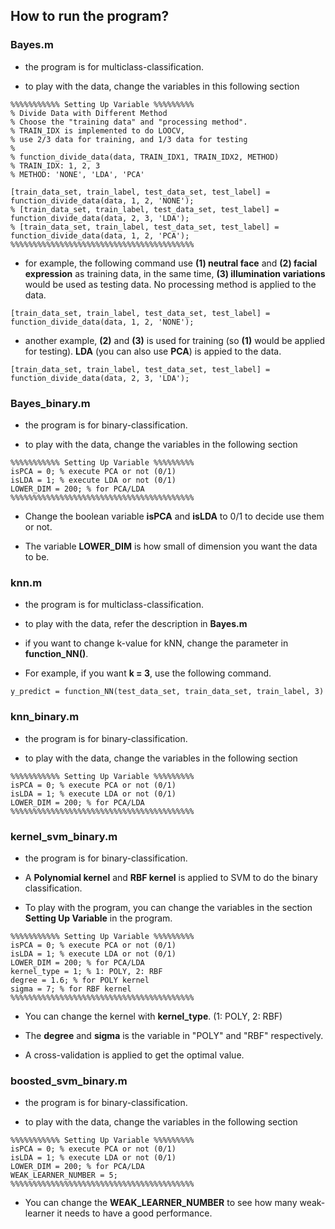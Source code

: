 ## How to run the program? 



### Bayes.m

- the program is for multiclass-classification. 

- to play with the data, change the variables in this following section

```
%%%%%%%%%%% Setting Up Variable %%%%%%%%%
% Divide Data with Different Method
% Choose the "training data" and "processing method".
% TRAIN_IDX is implemented to do LOOCV, 
% use 2/3 data for training, and 1/3 data for testing
%
% function_divide_data(data, TRAIN_IDX1, TRAIN_IDX2, METHOD)
% TRAIN_IDX: 1, 2, 3
% METHOD: 'NONE', 'LDA', 'PCA'

[train_data_set, train_label, test_data_set, test_label] = function_divide_data(data, 1, 2, 'NONE');
% [train_data_set, train_label, test_data_set, test_label] = function_divide_data(data, 2, 3, 'LDA');
% [train_data_set, train_label, test_data_set, test_label] = function_divide_data(data, 1, 2, 'PCA');
%%%%%%%%%%%%%%%%%%%%%%%%%%%%%%%%%%%%%%%%%
```

- for example, the following command use **(1) neutral face** and **(2) facial expression** as training data, in the same time, **(3) illumination variations** would be used as testing data. No processing method is applied to the data. 

```
[train_data_set, train_label, test_data_set, test_label] = function_divide_data(data, 1, 2, 'NONE');
```

- another example, **(2)** and **(3)** is used for training (so **(1)** would be applied for testing). **LDA** (you can also use **PCA**) is appied to the data. 

```
[train_data_set, train_label, test_data_set, test_label] = function_divide_data(data, 2, 3, 'LDA');
```




### Bayes_binary.m


- the program is for binary-classification.

- to play with the data, change the variables in the following section

```
%%%%%%%%%%% Setting Up Variable %%%%%%%%%
isPCA = 0; % execute PCA or not (0/1)
isLDA = 1; % execute LDA or not (0/1)
LOWER_DIM = 200; % for PCA/LDA
%%%%%%%%%%%%%%%%%%%%%%%%%%%%%%%%%%%%%%%%%
```

- Change the boolean variable **isPCA** and **isLDA** to 0/1 to decide use them or not. 

- The variable **LOWER_DIM** is how small of dimension you want the data to be.


### knn.m

- the program is for multiclass-classification. 

- to play with the data, refer the description in **Bayes.m**

- if you want to change k-value for kNN, change the parameter in **function_NN()**.

- For example, if you want **k = 3**, use the following command.

```
y_predict = function_NN(test_data_set, train_data_set, train_label, 3)
```



### knn_binary.m

- the program is for binary-classification.


- to play with the data, change the variables in the following section

```
%%%%%%%%%%% Setting Up Variable %%%%%%%%%
isPCA = 0; % execute PCA or not (0/1)
isLDA = 1; % execute LDA or not (0/1)
LOWER_DIM = 200; % for PCA/LDA
%%%%%%%%%%%%%%%%%%%%%%%%%%%%%%%%%%%%%%%%%
```





### kernel_svm_binary.m

- the program is for binary-classification.

- A **Polynomial kernel** and **RBF kernel** is applied to SVM to do the binary  classification. 

- To play with the program, you can change the variables in the section **Setting Up Variable** in the program. 

```
%%%%%%%%%%% Setting Up Variable %%%%%%%%%
isPCA = 0; % execute PCA or not (0/1)
isLDA = 1; % execute LDA or not (0/1)
LOWER_DIM = 200; % for PCA/LDA
kernel_type = 1; % 1: POLY, 2: RBF
degree = 1.6; % for POLY kernel
sigma = 7; % for RBF kernel
%%%%%%%%%%%%%%%%%%%%%%%%%%%%%%%%%%%%%%%%%
```

- You can change the kernel with **kernel_type**. (1: POLY, 2: RBF)

- The **degree** and **sigma** is the variable in "POLY" and "RBF" respectively. 

- A cross-validation is applied to get the optimal value.  


### boosted_svm_binary.m

- the program is for binary-classification.

- to play with the data, change the variables in the following section

```
%%%%%%%%%%% Setting Up Variable %%%%%%%%%
isPCA = 0; % execute PCA or not (0/1)
isLDA = 1; % execute LDA or not (0/1)
LOWER_DIM = 200; % for PCA/LDA
WEAK_LEARNER_NUMBER = 5;
%%%%%%%%%%%%%%%%%%%%%%%%%%%%%%%%%%%%%%%%%
```

- You can change the **WEAK_LEARNER_NUMBER** to see how many weak-learner it needs to have a good performance. 